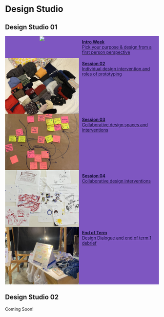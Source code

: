 # Design Studio

## Design Studio 01

<div class="container">
<!-- Button with photo in it -->
<!-- Intro Week -->
<div style="display:flex; width: 100%; align-items: flex-start; align-content: flex-start; gap: 10px; flex-wrap:wrap;">
    <a style="box-shadow: 0px 0px 0px 0px #181040; display: flex; flex-direction: row; align-items: flex-start; width: 100%; height: 100%; object-fit: cover; background-color: #7e56c1" href="../term1/designStudio/designWK01">
        <div style="display:flex; align-content: center; justify-content:center; width: 50%">
        <img src="../images/term1/designstudio/thumbnails/DesignSpaceOverview_01.png"></img>
        </div>
        <div style="padding: 10px; gap: 10px; width: 50%; color: #181040">
        <b>Intro Week</b><br>
        Pick your purpose & design from a first person perspective
        </div>
    </a>
</div>

<!-- Session 2 -->
<div style="display:flex; width: 100%; align-items: flex-start; align-content: flex-start; gap: 10px; flex-wrap:wrap;">
        <a style="box-shadow: 0px 0px 0px 0px #181040; display: flex; flex-direction: row; align-items: flex-start; width: 100%; height: 100%; object-fit: cover; background-color: #7e56c1" href="../term1/designStudio/designWK02">
            <div style="display:flex; align-content: center; justify-content:center; width: 50%">
            <img src="../images/term1/designstudio/thumbnails/Clothes.jpeg"></img>
            </div>
            <div style="padding: 10px; gap: 10px; width: 50%; color: #181040">
            <b>Session 02</b><br>
            Individual design intervention and roles of prototyping
            </div>
        </a>
    </div>

<!-- Session 3 -->
<div style="display:flex; width: 100%; align-items: flex-start; align-content: flex-start; gap: 10px; flex-wrap:wrap;">
    <a style="box-shadow: 0px 0px 0px 0px #181040; display: flex; flex-direction: row; align-items: flex-start; width: 100%; height: 100%; object-fit: cover; background-color: #7e56c1" href="../term1/designStudio/designWK03">
        <div style="display:flex; align-content: center; justify-content:center; width: 50%">
        <img src="../images/term1/designstudio/thumbnails/CollectiveDS_All.jpg"></img>
        </div>
        <div style="padding: 10px; gap: 10px; width: 50%; color: #181040">
        <b>Session 03</b><br>
        Collaborative design spaces and interventions
        </div>
    </a>
</div>

<!-- Session 4 -->
<div style="display:flex; width: 100%; align-items: flex-start; align-content: flex-start; gap: 10px; flex-wrap:wrap;">
    <a style="box-shadow: 0px 0px 0px 0px #181040; display: flex; flex-direction: row; align-items: flex-start; width: 100%; height: 100%; object-fit: cover; background-color: #7e56c1" href="../term1/designStudio/designWK04">
        <div style="display:flex; align-content: center; justify-content:center; width: 50%">
        <img src="../images/term1/designstudio/thumbnails/Drawings.jpg"></img>
        </div>
        <div style="padding: 10px; gap: 10px; width: 50%; color: #181040">
        <b>Session 04</b><br>
        Collaborative design interventions
        </div>
    </a>
</div>

<!-- End of Term -->
<div style="display:flex; width: 100%; align-items: flex-start; align-content: flex-start; gap: 10px; flex-wrap:wrap;">
    <a style="box-shadow: 0px 0px 0px 0px #181040; display: flex; flex-direction: row; align-items: flex-start; width: 100%; height: 100%; object-fit: cover; background-color: #7e56c1" href="../term1/designStudio/termEnd">
        <div style="display:flex; align-content: center; justify-content:center; width: 50%">
        <img src="../images/term1/designstudio/thumbnails/DesignDialogue.jpg"></img>
        </div>
        <div style="padding: 10px; gap: 10px; width: 50%; color: #181040">
        <b>End of Term</b><br>
        Design Dialogue and end of term 1 debrief 
        </div>
    </a>
</div>
</div>

## Design Studio 02

Coming Soon! 

<div class="container">
<!-- Button with photo in it -->
<!-- Session 1 -->
<!-- <div style="display:flex; width: 100%; align-items: flex-start; align-content: flex-start; gap: 10px; flex-wrap:wrap;">
    <a style="box-shadow: 0px 0px 0px 0px #181040; display: flex; flex-direction: row; align-items: flex-start; width: 100%; height: 100%; object-fit: cover; background-color: #7e56c1" href="../term1/designStudio/designWK01">
        <div style="display:flex; align-content: center; justify-content:center; width: 50%">
        <img src="../images/term1/designstudio/thumbnails/DesignSpaceOverview_01.png"></img>
        </div>
        <div style="padding: 10px; gap: 10px; width: 50%; color: #181040">
        <b>Intro Week</b><br>
        Pick your purpose & design from a first person perspective
        </div>
    </a>
</div> -->
</div>